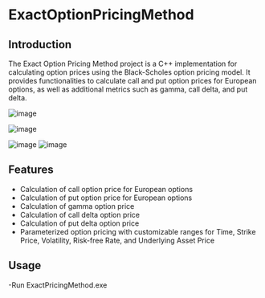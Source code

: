 # ExactOptionPricingMethod

## Introduction
The Exact Option Pricing Method project is a C++ implementation for calculating option prices using the Black-Scholes option pricing model. It provides functionalities to calculate call and put option prices for European options, as well as additional metrics such as gamma, call delta, and put delta.

![image](https://github.com/JamesXRepo/ExactOptionPricingMethod/assets/14869030/32403f9b-13c9-4ebd-89e1-f6c6c11bdd40)

![image](https://github.com/JamesXRepo/ExactOptionPricingMethod/assets/14869030/53be31a4-8e6e-4202-ac84-215f03b24a72)

![image](https://github.com/JamesXRepo/ExactOptionPricingMethod/assets/14869030/582558a7-7edf-4da1-8162-a4d926d2c156)
![image](https://github.com/JamesXRepo/ExactOptionPricingMethod/assets/14869030/7b07f541-13d8-46f6-96be-63ce587131cf)

## Features
- Calculation of call option price for European options
- Calculation of put option price for European options
- Calculation of gamma option price
- Calculation of call delta option price
- Calculation of put delta option price
- Parameterized option pricing with customizable ranges for Time, Strike Price, Volatility, Risk-free Rate, and Underlying Asset Price

## Usage
-Run ExactPricingMethod.exe
